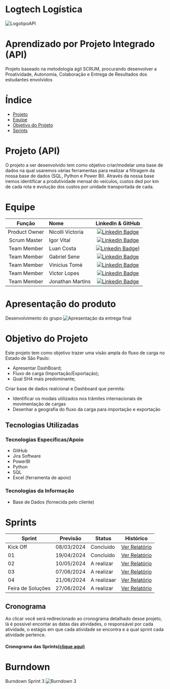 # Logtech Logística




![LogotipoAPI](https://github.com/LuanCosta6/API3-LOG/assets/128298764/6992d0ad-d2b6-4f07-90c7-267ae231b629)

# Aprendizado por Projeto Integrado (API)

Projeto baseado na metodologia ágil SCRUM, procurando desenvolver a Proatividade, Autonomia, Colaboração e Entrega de Resultados dos estudantes envolvidos

# Índice

* [Projeto](#projeto-template)
* [Equipe](#equipe)
* [Objetivo do Projeto](#objetivo-do-projeto)
* [Sprints](#Sprints)



# Projeto (API) 
O projeto a ser desenvolvido tem como objetivo criar/modelar uma base de dados na qual usaremos várias ferramentas para realizar a filtragem da nossa base de dados (SQL, Python e Power BI).
Através da nossa base iremos identificar a produtividade mensal do veículos, custos ded por km de cada rota e evolução dos custos por unidade transportada de cada.

# Equipe
|    Função     | Nome                                  |                                                                                                                                                      LinkedIn & GitHub                                                                                                                                                      |
| :-----------: | :------------------------------------ | :-------------------------------------------------------------------------------------------------------------------------------------------------------------------------------------------------------------------------------------------------------------------------------------------------------------------------: |
| Product Owner  | Nicolli Victoria |      [![Linkedin Badge](https://img.shields.io/badge/Linkedin-blue?style=flat-square&logo=Linkedin&logoColor=white)]()       |
| Scrum Master  | Igor Vital |      [![Linkedin Badge](https://img.shields.io/badge/Linkedin-blue?style=flat-square&logo=Linkedin&logoColor=white)](-------------)      |
| Team Member   | Luan Costa              |         [![Linkedin Badge](https://img.shields.io/badge/Linkedin-blue?style=flat-square&logo=Linkedin&logoColor=white)](https://www.linkedin.com/in/luan-costa-62a24822b/))        |
|  Team Member  | Gabriel Sene                 |         [![Linkedin Badge](https://img.shields.io/badge/Linkedin-blue?style=flat-square&logo=Linkedin&logoColor=white)](https://www.linkedin.com/in/gabriel-sene-moreira-80b339232/)        |
|  Team Member  | Vinicius Tomé                 |   [![Linkedin Badge](https://img.shields.io/badge/Linkedin-blue?style=flat-square&logo=Linkedin&logoColor=white)](-------------------)   |
|  Team Member  | Victor Lopes       |           [![Linkedin Badge](https://img.shields.io/badge/Linkedin-blue?style=flat-square&logo=Linkedin&logoColor=white)](---------------------)          |
|  Team Member  | Jonathan Martins       |           [![Linkedin Badge](https://img.shields.io/badge/Linkedin-blue?style=flat-square&logo=Linkedin&logoColor=white)](----------------)          |

# Apresentação do produto
Desenvolvimento do grupo
![Apresentação da entrega final](https://github.com/LuanCosta6/API/assets/128298764/3e3705ab-6581-4b6f-a2a6-984a421263f0)

# Objetivo do Projeto
Este projeto tem como objetivo trazer uma visão ampla do fluxo de carga no Estado de São Paulo:
* Apresentar DashBoard;
* Fluxo de carga (Importação/Exportação);
* Qual SH4 mais predominante;

Criar base de dados realcional e Dashboard que permita:
* Identificar os modais utilizados nos trâmites internacionais
de movimentação de cargas
* Desenhar a geografia do fluxo da carga para importação e
exportação


## Tecnologias Utilizadas

 ### Tecnologias Específicas/Apoio
 * GitHub
 * Jira Software
 * PowerBI
 * Python
 * SQL
 * Excel (ferramenta de apoio)
  
 ### Tecnologias da Informação
 * Base de Dados (fornecida pelo cliente)

# Sprints

Sprint | Previsão | Status| Histórico|
|------|--------|------|--------|
|Kick Off | 08/03/2024 | Concluido| [Ver Relatório](https://fatecsjc-prd.azurewebsites.net/downloads/estagio/modelo_relatorio_estagio_gpi.docx) | 
|01 | 19/04/2024 | Concluido| [Ver Relatório](https://fatecsjc-prd.azurewebsites.net/downloads/estagio/modelo_relatorio_estagio_gpi.docx) | 
|02 | 10/05/2024 | A realizar| [Ver Relatório](https://github.com/LuanCosta6/API/files/13265722/Relatorio.SPRINT.1.docx) | 
|03 | 07/06/2024 | A realizar| [Ver Relatório](https://github.com/LuanCosta6/API/files/13273408/Relatorio.2.SPRINT.docx) | 
|04 | 21/06/2024 | A realizaar| [Ver Relatório](https://github.com/LuanCosta6/API/files/13273408/Relatorio.2.SPRINT.docx) | 
|Feira de Soluções | 27/06/2024 | A realizar| [Ver Relatório](https://github.com/LuanCosta6/API/files/13273408/Relatorio.2.SPRINT.docx) | 
## Cronograma
Ao clicar você será redirecionado ao cronograma detalhado desse projeto, lá é possivel encontar as datas das atividades, o responsável por cada atividade, o estágio em que cada atividade se encontra e a qual sprint cada atividade pertence.

#### Cronograma das Sprints[(clique aqui)](https://luan-silva-costa.atlassian.net/jira/software/projects/A2L2G/boards/2/backlog)

# Burndown
Burndown Sprint 3
![Burndown 3](https://github.com/LuanCosta6/API/assets/128298764/aa1863cc-874a-433a-9661-7775f234e882)
